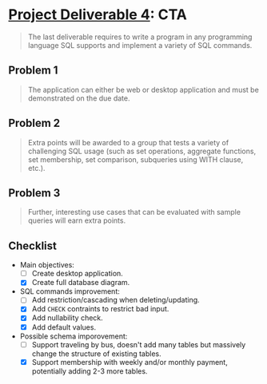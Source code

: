 # [Project Deliverable 4](https://github.com/hendraanggrian/IIT-CS425/blob/assets/assignments/proj.pdf): CTA

> The last deliverable requires to write a program in any programming language
  SQL supports and implement a variety of SQL commands.

## Problem 1

> The application can either be web or desktop application and must be
  demonstrated on the due date.

## Problem 2

> Extra points will be awarded to a group that tests a variety of challenging
  SQL usage (such as set operations, aggregate functions, set membership, set
  comparison, subqueries using WITH clause, etc.).

## Problem 3

> Further, interesting use cases that can be evaluated with sample queries will
  earn extra points.

## Checklist

- Main objectives:
  - [ ] Create desktop application.
  - [x] Create full database diagram.
- SQL commands improvement:
  - [ ] Add restriction/cascading when deleting/updating.
  - [x] Add `CHECK` contraints to restrict bad input.
  - [x] Add nullability check.
  - [x] Add default values.
- Possible schema imporovement:
  - [ ] Support traveling by bus, doesn't add many tables but massively change
    the structure of existing tables.
  - [x] Support membership with weekly and/or monthly payment, potentially adding
    2-3 more tables.
